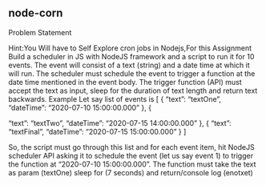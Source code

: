 ## node-corn 
Problem Statement

Hint:You Will have to Self Explore cron jobs in Nodejs,For this Assignment
Build a scheduler in JS with NodeJS framework and a script to run it for 10 events.
The event will consist of a text (string) and a date time at which it will run.
The scheduler must schedule the event to trigger a function at the date time mentioned in the event body.
The trigger function (API) must accept the text as input, sleep for the duration of text length and return text backwards.
Example
Let say list of events is
[
            	{
                            	“text”: “textOne”,
                            	“dateTime”: “2020-07-10 15:00:00.000”
},
{

“text”: “textTwo”,
                            	“dateTime”: “2020-07-15 14:00:00.000”
},
{
                            	“text”: “textFinal”,
                            	“dateTime”: “2020-07-15 15:00:00.000”
}
]
 
So, the script must go through this list and for each event item, hit NodeJS scheduler API asking it to schedule the event (let us say event 1) to trigger the function at “2020-07-10 15:00:00.000”. The function must take the text as param (textOne) sleep for (7 seconds) and return/console log (enotxet)
